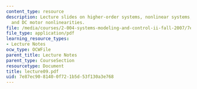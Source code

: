 ```yaml
---
content_type: resource
description: Lecture slides on higher-order systems, nonlinear systems, linearization,
  and DC motor nonlinearities.
file: /media/courses/2-004-systems-modeling-and-control-ii-fall-2007/7e87ec9081400f721b5d53f130a3e768_lecture09.pdf
file_type: application/pdf
learning_resource_types:
- Lecture Notes
ocw_type: OCWFile
parent_title: Lecture Notes
parent_type: CourseSection
resourcetype: Document
title: lecture09.pdf
uid: 7e87ec90-8140-0f72-1b5d-53f130a3e768
---
```

